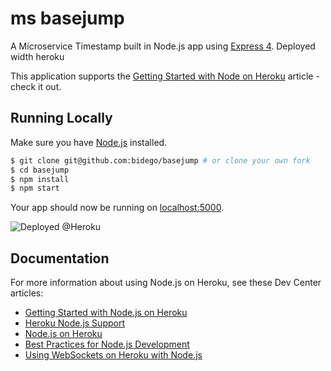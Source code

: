 # ms basejump

A Microservice Timestamp built in Node.js app using [Express 4](http://expressjs.com/).
Deployed width heroku

This application supports the [Getting Started with Node on Heroku](https://devcenter.heroku.com/articles/getting-started-with-nodejs) article - check it out.

## Running Locally

Make sure you have [Node.js](http://nodejs.org/) installed.

```sh
$ git clone git@github.com:bidego/basejump # or clone your own fork
$ cd basejump
$ npm install
$ npm start
```

Your app should now be running on [localhost:5000](http://localhost:5000/).

![Deployed @Heroku](https://bidego-basejump.herokuapp.com/)

## Documentation

For more information about using Node.js on Heroku, see these Dev Center articles:

- [Getting Started with Node.js on Heroku](https://devcenter.heroku.com/articles/getting-started-with-nodejs)
- [Heroku Node.js Support](https://devcenter.heroku.com/articles/nodejs-support)
- [Node.js on Heroku](https://devcenter.heroku.com/categories/nodejs)
- [Best Practices for Node.js Development](https://devcenter.heroku.com/articles/node-best-practices)
- [Using WebSockets on Heroku with Node.js](https://devcenter.heroku.com/articles/node-websockets)
